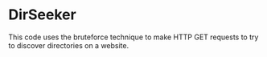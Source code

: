 # DirSeeker
This code uses the bruteforce technique to make HTTP GET requests to try to discover directories on a website.

